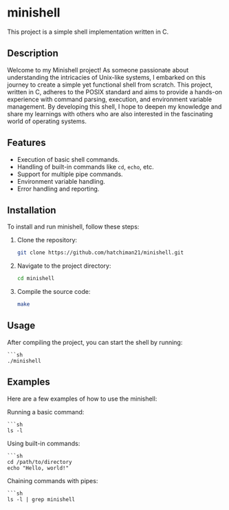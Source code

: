 # minishell

This project is a simple shell implementation written in C.

## Description

Welcome to my Minishell project! As someone passionate about understanding the intricacies of Unix-like systems, I embarked on this journey to create a simple yet functional shell from scratch. This project, written in C, adheres to the POSIX standard and aims to provide a hands-on experience with command parsing, execution, and environment variable management. By developing this shell, I hope to deepen my knowledge and share my learnings with others who are also interested in the fascinating world of operating systems.

## Features

- Execution of basic shell commands.
- Handling of built-in commands like `cd`, `echo`, etc.
- Support for multiple pipe commands.
- Environment variable handling.
- Error handling and reporting.

## Installation

To install and run minishell, follow these steps:

1. Clone the repository:
   ```sh
   git clone https://github.com/hatchiman21/minishell.git

2. Navigate to the project directory:
   ```sh
   cd minishell

3. Compile the source code:

    ```sh
    make

## Usage

After compiling the project, you can start the shell by running:

    ```sh
    ./minishell

## Examples

Here are a few examples of how to use the minishell:

Running a basic command:

    ```sh
    ls -l

Using built-in commands:

    ```sh
    cd /path/to/directory
    echo "Hello, world!"

Chaining commands with pipes:

    ```sh
    ls -l | grep minishell
